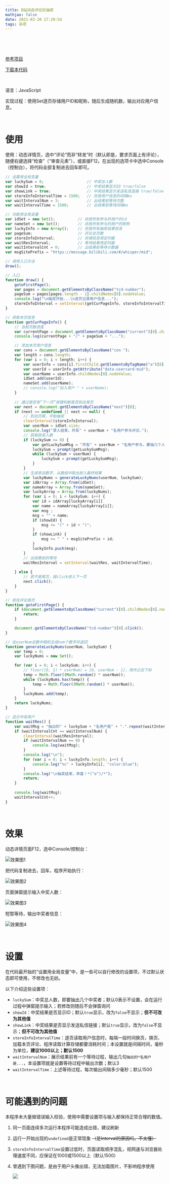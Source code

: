 ```yaml
---
title: B站动态评论区抽奖
mathjax: false
date: 2021-03-20 17:29:54
tags: 杂项
---
```


&nbsp;

<!-- more -->

<!-- toc -->

&nbsp;

[参考项目](https://blog.csdn.net/Ikaros_521/article/details/106483311)

[下载本代码](https://github.com/gaylong9/Bilibili_draw_luckydog/releases/download/v1.0/draw.js)

&nbsp;

语言：JavaScript

实现过程：使用Set逐页存储用户ID和昵称，随后生成随机数，输出对应用户信息。

&nbsp;

# 使用

使用：动态详情页，选中“评论”而非“转发”时（默认即是，要求页面上有评论），随便右键选择“检查”（“审查元素”），或直接F12。在出现的选项卡中选中Console（控制台），将代码全部复制进去回车即可。

```javascript
// 设置用全局变量
var luckySum = 0;                   // 中奖总人数
var showId = true;                  // 中奖结果显示ID true/false
var showLink = true;                // 中奖结果显示发送私信连接 true/false
var storeInfoIntervalTime = 1500;   // 存放用户信息的间隔ms
var waitIntervalNum = 3;            // 出结果前等待次数
var waitIntervalTime = 1500;        // 出结果前等待间隔ms

// 功能用全局变量
var idSet = new Set();          // 存放所有参与的用户的id
var nameSet = new Set();        // 存放所有参与的用户的昵称
var luckyInfo = new Array();    // 存放所有抽奖结果信息
var pageSum;                    // 评论总页数
var storeInfoInterval;          // 存储信息用定时器
var waitResInterval;            // 等待结果用定时器
var waitIntervalCnt = 0;        // 出结果前等待计数器
var msgSitePrefix = "https://message.bilibili.com/#/whisper/mid";

// 调用入口方法
draw();

// 入口
function draw() {
    gotoFirstPage();
    var pages = document.getElementsByClassName("tcd-number");
    pageSum = pages[pages.length - 1].childNodes[0].nodeValue;
    console.log("\n抽奖开始...\n逐页记录用户信息...");
    storeInfoInterval = setInterval(getCurPageInfo, storeInfoIntervalTime);
}

// 获取本页信息
function getCurPageInfo() {
    // 当前页数进度
    var currentPage = document.getElementsByClassName("current")[0].childNodes[0].nodeValue;
    console.log(currentPage + "/" + pageSum + "...");

    // 添加本页用户信息
    var cons = document.getElementsByClassName("con ");
    var length = cons.length;
    for (var i = 0; i < length; i++) {
        var userInfo = cons[i].firstChild.getElementsByTagName("a")[0];
        var userId = userInfo.getAttribute("data-usercard-mid");
        var userName = userInfo.childNodes[0].nodeValue;
        idSet.add(userId);
        nameSet.add(userName);
        // console.log("加入用户 " + userName);
    }
    
    // 通过是否有“下一页”按键判断是否到达尾页
    var next = document.getElementsByClassName("next")[0];
    if (next == undefined || next == null) {
        // 到达页尾，开始抽奖
        clearInterval(storeInfoInterval);
        var userNum = idSet.size;
        console.log("录入结束，共有" + userNum + "名用户参与评论.");
        // 获取获奖人数
        if (luckySum <= 0) {
            var getLuckySumMsg = "共有" + userNum + "名用户参与，要抽几个人呢？";
            luckySum = prompt(getLuckySumMsg);
            while (luckySum > userNum) {
                luckySum = prompt(getLuckySumMsg);
            }
        }  
        // 生成幸运数字，从数组中取出放入最终结果
        var luckyNums = generateLuckyNums(userNum, luckySum);
        var idArray = Array.from(idSet);
        var nameArray = Array.from(nameSet);
        var luckyArray = Array.from(luckyNums);
        for (var i = 0; i < luckySum; i++) {
            var id = idArray[luckyArray[i]]
            var name = nameArray[luckyArray[i]];
            var msg ;
            msg = "" + name; 
            if (showId) {
                msg += "(" + id + ")";
            }
            if (showLink) {
                msg += " " + msgSitePrefix + id;
            }
            luckyInfo.push(msg);
        }
        // 出结果前的等待
        waitResInterval = setInterval(waitRes, waitIntervalTime);
        
    } else {
        // 若不是尾页，就click进入下一页
        next.click();
    }
}

// 前往评论首页
function gotoFirstPage() {
    if (document.getElementsByClassName("current")[0].childNodes[0].nodeValue == 1) {
        return;
    }

    document.getElementsByClassName("tcd-number")[0].click();
}

// 在userNum总数中随机生成num个数字并返回
function generateLuckyNums(userNum, luckySum) {
    var temp = 0;
    var luckyNums = new Set();

    for (var i = 0; i < luckySum; i++) {
        // floor([0, 1) * userNum) = [0, userNum - 1]，用作之后下标
        temp = Math.floor((Math.random() * userNum));
        while (luckyNums.has(temp)) {
            temp = Math.floor((Math.random() * userNum));
        }
        luckyNums.add(temp);
    }
    return luckyNums;    
}

// 显示中奖用户
function waitRes() {
    var waitMsg = "抽出的" + luckySum + "名用户是" + ".".repeat(waitIntervalNum - waitIntervalCnt);
    if (waitIntervalCnt == waitIntervalNum) {
        clearInterval(waitResInterval);
        if (waitIntervalNum == 0) {
            console.log(waitMsg);
        }
        console.log("\n");
        for (var i = 0; i < luckyInfo.length; i++) {
            console.log("%c" + luckyInfo[i], "color:blue");
        }
        console.log("\n抽奖结束，恭喜！*(^o^)/*");
        return;
    }
    
    console.log(waitMsg);
    waitIntervalCnt++;
}

```

&nbsp;

# 效果

动态详情页面F12，选中Console/控制台：

![效果图1](B站动态评论区抽奖/eg1.png)

把代码复制进去，回车，程序开始执行：

![效果图2](B站动态评论区抽奖/eg2.png)

页面弹窗提示输入中奖人数：

![效果图3](B站动态评论区抽奖/eg3.png)

短暂等待，输出中奖者信息：

![效果图4](B站动态评论区抽奖/eg4.jpg)

&nbsp;

# 设置

在代码最开始的“设置用全局变量”中，是一些可以自行修改的设置项，不过默认状态即可使用，不修改也无妨。

以下介绍这些设置项：

* `luckySum`：中奖总人数，即要抽出几个中奖者；默认0表示不设置，会在运行过程中弹窗提示输入；若修改则随后不会弹窗询问
* `showId`：中奖结果是否显示ID；默认`true`显示，改为`false`不显示；**但不可改为其他值**
* `showLink`：中奖结果是否显示发送私信链接；默认`true`显示，改为`false`不显示；**但不可改为其他值**
* `storeInfoIntervalTime`：逐页读取用户信息时，每隔一段时间换页，换页、加载本页评论、程序读取计算存储都要消耗时间；本设置就是间隔时间，毫秒为单位，**建议1000以上；默认1500**
* `waitIntervalNum`：展示结果前有一个等待过程，输出几句`抽出的*名用户是...`，本设置项就是设置等待过程中输出次数；默认3
* `waitIntervalTime`：上述等待过程，每次输出间隔多少毫秒；默认1500

&nbsp;

# 可能遇到的问题

本程序未大量做错误输入校验，使用中需要设置项与输入都保持正常合理的数值。

1. 同一页面连续多次运行本程序可能造成出错，建议刷新

2. 运行一开始出现的`undefined`是正常现象 ~~（是Interval的原因吗，不太懂）~~

3. `storeInfoIntervalTime`设置过低时，页面读取顺序混乱，视网速与浏览器处理速度不同，应保证在1000或1500以上（默认1500）

4. 曾遇到下图问题，是由于用户头像出错，无法加载图片，不影响程序使用

	![](B站动态评论区抽奖/error1.png)

&nbsp;





